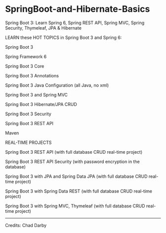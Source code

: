 # SpringBoot-and-Hibernate-Basics
Spring Boot 3: Learn Spring 6, Spring REST API, Spring MVC, Spring Security, Thymeleaf, JPA &amp; Hibernate



LEARN these HOT TOPICS in Spring Boot 3 and Spring 6:

Spring Boot 3

Spring Framework 6

Spring Boot 3 Core

Spring Boot 3 Annotations

Spring Boot 3 Java Configuration (all Java, no xml)

Spring Boot 3 and Spring MVC

Spring Boot 3 Hibernate/JPA CRUD

Spring Boot 3 Security

Spring Boot 3 REST API

Maven

REAL-TIME PROJECTS

Spring Boot 3 REST API (with full database CRUD real-time project)

Spring Boot 3 REST API Security (with password encryption in the database)

Spring Boot 3 with JPA and Spring Data JPA (with full database CRUD real-time project)

Spring Boot 3 with Spring Data REST (with full database CRUD real-time project)

Spring Boot 3 with Spring MVC, Thymeleaf (with full database CRUD real-time project)

---

Credits: Chad Darby 
